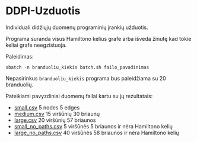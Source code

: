 # DDPI-Uzduotis
Individuali didžiųjų duomenų programinių įrankių užduotis.


Programa suranda visus Hamiltono kelius grafe arba išveda žinutę kad tokie keliai grafe neegzistuoja.


Paleidimas:

```
sbatch -n branduoliu_kiekis batch.sh failo_pavadinimas 
```

Nepasirinkus `branduoliu_kiekis` programa bus paleidžiama su 20 branduolių.    



Pateikiami pavyzdiniai duomenų failai kartu su jų rezultatais:

- [small.csv](https://github.com/dovmar/DDPI-Uzduotis/blob/main/results/results.981301.out) 5 nodes 5 edges
- [medium.csv](https://github.com/dovmar/DDPI-Uzduotis/blob/main/results/results.981306.out) 15 viršūnių 30 briaunų
- [large.csv](https://github.com/dovmar/DDPI-Uzduotis/blob/main/results/results.981374.out) 20 viršūnių 57 briaunos
- [small_no_paths.csv](https://github.com/dovmar/DDPI-Uzduotis/blob/main/results/results.981302.out) 5 viršūnės 5 briaunos ir nėra Hamiltono kelių
- [large_no_paths.csv](https://github.com/dovmar/DDPI-Uzduotis/blob/main/results/results.981378.out) 40 viršūnės 58 briaunos ir nėra Hamiltono kelių
